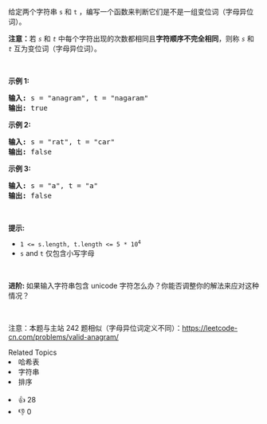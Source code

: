 <p>给定两个字符串 <code>s</code> 和 <code>t</code> ，编写一个函数来判断它们是不是一组变位词（字母异位词）。</p>

<p><strong>注意：</strong>若&nbsp;<code><em>s</em></code> 和 <code><em>t</em></code><em>&nbsp;</em>中每个字符出现的次数都相同且<strong>字符顺序不完全相同</strong>，则称&nbsp;<code><em>s</em></code> 和 <code><em>t</em></code><em>&nbsp;</em>互为变位词（字母异位词）。</p>

<p>&nbsp;</p>

<p><strong>示例&nbsp;1:</strong></p>

<pre>
<strong>输入:</strong> s = "anagram", t = "nagaram"
<strong>输出:</strong> true
</pre>

<p><strong>示例 2:</strong></p>

<pre>
<strong>输入:</strong> s = "rat", t = "car"
<strong>输出: </strong>false</pre>

<p><strong>示例 3:</strong></p>

<pre>
<strong>输入:</strong> s = "a", t = "a"
<strong>输出: </strong>false</pre>

<p>&nbsp;</p>

<p><strong>提示:</strong></p>

<ul> 
 <li><code>1 &lt;= s.length, t.length &lt;= 5 * 10<sup>4</sup></code></li> 
 <li><code>s</code>&nbsp;and&nbsp;<code>t</code>&nbsp;仅包含小写字母</li> 
</ul>

<p>&nbsp;</p>

<p><strong>进阶:&nbsp;</strong>如果输入字符串包含 unicode 字符怎么办？你能否调整你的解法来应对这种情况？</p>

<p>&nbsp;</p>

<p>
 <meta charset="UTF-8" />注意：本题与主站 242&nbsp;题相似（字母异位词定义不同）：<a href="https://leetcode-cn.com/problems/valid-anagram/">https://leetcode-cn.com/problems/valid-anagram/</a></p>

<div><div>Related Topics</div><div><li>哈希表</li><li>字符串</li><li>排序</li></div></div><br><div><li>👍 28</li><li>👎 0</li></div>